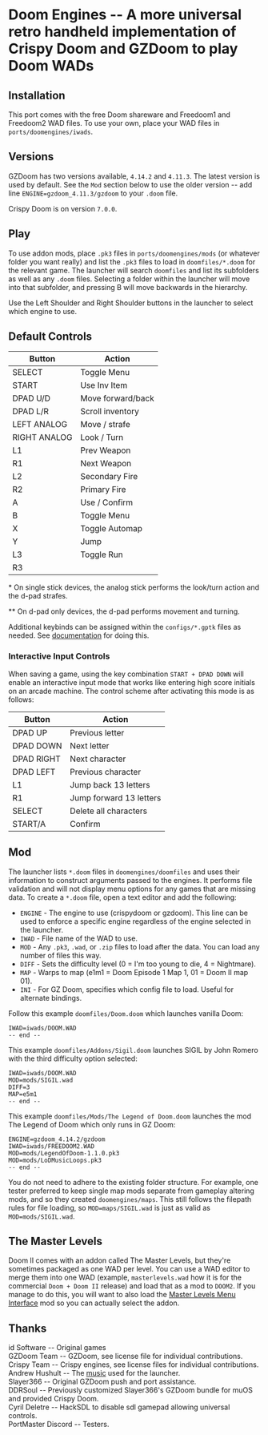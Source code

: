 # Doom Engines -- A more universal retro handheld implementation of Crispy Doom and GZDoom to play Doom WADs

## Installation
This port comes with the free Doom shareware and Freedoom1 and Freedoom2 WAD files. To use your own, place your WAD files in `ports/doomengines/iwads`.

## Versions
GZDoom has two versions available, `4.14.2` and `4.11.3`. The latest version is used by default. See the `Mod` section below to use the older version -- add line `ENGINE=gzdoom_4.11.3/gzdoom` to your `.doom` file.

Crispy Doom is on version `7.0.0`.

## Play
To use addon mods, place `.pk3` files in `ports/doomengines/mods` (or whatever folder you want really) and list the `.pk3` files to load in `doomfiles/*.doom` for the relevant game. The launcher will search `doomfiles` and list its subfolders as well as any `.doom` files. Selecting a folder within the launcher will move into that subfolder, and pressing B will move backwards in the hierarchy.

Use the Left Shoulder and Right Shoulder buttons in the launcher to select which engine to use.

## Default Controls

| **Button**       | **Action**            |
|------------------|-----------------------|
| SELECT           | Toggle Menu           |
| START            | Use Inv Item          |
| DPAD U/D         | Move forward/back     |
| DPAD L/R         | Scroll inventory      |
| LEFT ANALOG      | Move / strafe         |
| RIGHT ANALOG     | Look / Turn           |
| L1               | Prev Weapon           |
| R1               | Next Weapon           |
| L2               | Secondary Fire        |
| R2               | Primary Fire          |
| A                | Use / Confirm         |
| B                | Toggle Menu           |
| X                | Toggle Automap        |
| Y                | Jump                  |
| L3               | Toggle Run            |
| R3               |                       |

\* On single stick devices, the analog stick performs the look/turn action and the d-pad strafes.

\*\* On d-pad only devices, the d-pad performs movement and turning.

Additional keybinds can be assigned within the `configs/*.gptk` files as needed. See [documentation](https://portmaster.games/gptokeyb-documentation.html#hotkey-button-for-additional-key-assignments) for doing this.

### Interactive Input Controls

When saving a game, using the key combination `START + DPAD DOWN` will enable an interactive input mode that works like entering high score initials on an arcade machine. The control scheme after activating this mode is as follows:

| **Button**       | **Action**             |
|------------------|------------------------|
| DPAD UP          | Previous letter        |
| DPAD DOWN        | Next letter            |
| DPAD RIGHT       | Next character         |
| DPAD LEFT        | Previous character     |
| L1               | Jump back 13 letters   |
| R1               | Jump forward 13 letters|
| SELECT           | Delete all characters  |
| START/A          | Confirm                |

## Mod
The launcher lists `*.doom` files in `doomengines/doomfiles` and uses their information to construct arguments passed to the engines. It performs file validation and will not display menu options for any games that are missing data. To create a `*.doom` file, open a text editor and add the following:

- `ENGINE` - The engine to use (crispydoom or gzdoom). This line can be used to enforce a specific engine regardless of the engine selected in the launcher.
- `IWAD` - File name of the WAD to use.
- `MOD` - Any `.pk3`, `.wad`, or `.zip` files to load after the data. You can load any number of files this way.
- `DIFF` - Sets the difficulty level (0 = I'm too young to die, 4 = Nightmare).
- `MAP` - Warps to map (e1m1 = Doom Episode 1 Map 1, 01 = Doom II map 01).
- `INI` - For GZ Doom, specifies which config file to load. Useful for alternate bindings.

Follow this example `doomfiles/Doom.doom` which launches vanilla Doom:

```
IWAD=iwads/DOOM.WAD
-- end --
```

This example `doomfiles/Addons/Sigil.doom` launches SIGIL by John Romero with the third difficulty option selected:

```
IWAD=iwads/DOOM.WAD
MOD=mods/SIGIL.wad
DIFF=3
MAP=e5m1
-- end --
```

This example `doomfiles/Mods/The Legend of Doom.doom` launches the mod The Legend of Doom which only runs in GZ Doom:

```
ENGINE=gzdoom_4.14.2/gzdoom
IWAD=iwads/FREEDOOM2.WAD
MOD=mods/LegendOfDoom-1.1.0.pk3
MOD=mods/LoDMusicLoops.pk3
-- end --
```

You do not need to adhere to the existing folder structure. For example, one tester preferred to keep single map mods separate from gameplay altering mods, and so they created `doomengines/maps`. This still follows the filepath rules for file loading, so `MOD=maps/SIGIL.wad` is just as valid as `MOD=mods/SIGIL.wad`.

## The Master Levels
Doom II comes with an addon called The Master Levels, but they're sometimes packaged as one WAD per level. You can use a WAD editor to merge them into one WAD (example, `masterlevels.wad` how it is for the commercial `Doom + Doom II` release) and load that as a mod to `DOOM2`. If you manage to do this, you will want to also load the [Master Levels Menu Interface](https://www.doomworld.com/idgames/utils/frontends/zdmlmenu) mod so you can actually select the addon.

## Thanks
id Software -- Original games  
GZDoom Team -- GZDoom, see license file for individual contributions.  
Crispy Team -- Crispy engines, see license files for individual contributions.  
Andrew Hushult -- The [music](https://www.youtube.com/watch?v=Yctbs7A4KHk) used for the launcher.  
Slayer366 -- Original GZDoom push and port assistance.  
DDRSoul -- Previously customized Slayer366's GZDoom bundle for muOS and provided Crispy Doom.  
Cyril Deletre -- HackSDL to disable sdl gamepad allowing universal controls.  
PortMaster Discord -- Testers.  
